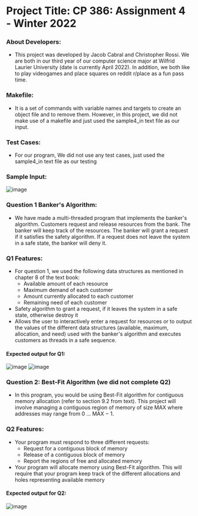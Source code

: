 # Project Title: CP 386: Assignment 4 - Winter 2022

### About Developers: 
* This project was developed by Jacob Cabral and Christopher Rossi. We are both in our third year of our computer science major at Wilfrid Laurier University (date is currently April 2022). In addition, we both like to play videogames and place squares on reddit r/place as a fun pass time. 

### Makefile: 
* It is a set of commands with variable names and targets to create an object file and to remove them. However, in this project, we did not make use of a makefile and just used the sample4_in text file as our input.

### Test Cases: 
* For our program, We did not use any test cases, just used the sample4_in text file as our testing

### Sample Input:
![image](https://user-images.githubusercontent.com/61894684/161653777-60b54a31-71eb-4dfa-9357-b8eeab1564a6.png)


### Question 1 Banker's Algorithm: 
* We have made a multi-threaded program that implements the banker's algorithm. Customers request and release resources from the bank. The banker will keep track of the resources. The banker will grant a request if it satisfies the safety algorithm. If a request does not leave the system in a safe state, the banker will deny it. 

### Q1 Features:
* For question 1, we used the following data structures as mentioned in chapter 8 of the text book:
  * Available amount of each resource
  * Maximum demand of each customer
  * Amount currently allocated to each customer
  * Remaining need of each customer
* Safety algorithm to grant a request, if it leaves the system in a safe state, otherwise destroy it
* Allows the user to interactively enter a request for resources or to output the values of the different data structures (available, maximum, allocation, and need) used with the banker's algorithm and executes customers as threads in a safe sequence.

#### Expected output for Q1:
![image](https://user-images.githubusercontent.com/61894684/161637617-d00dc682-9798-4eca-96ea-f9b226e0820d.png)
![image](https://user-images.githubusercontent.com/61894684/161637737-1cc9f2d7-07a3-4d38-ab08-35fb787c4eea.png)

### Question 2: Best-Fit Algorithm (we did not complete Q2)
* In this program, you would be using Best-Fit algorithm for contiguous memory allocation (refer to section 9.2 from text). This project will involve managing a contiguous region of memory of size MAX where addresses may range from 0 ... MAX − 1.

### Q2 Features:
* Your program must respond to three different requests:
  * Request for a contiguous block of memory
  * Release of a contiguous block of memory
  * Report the regions of free and allocated memory
* Your program will allocate memory using Best-Fit algorithm. This will require that your program keep track of the different allocations and holes representing available memory

#### Expected output for Q2:
![image](https://user-images.githubusercontent.com/61894684/161638240-367c26d4-e9eb-46b2-8c38-38b3463f7242.png)




